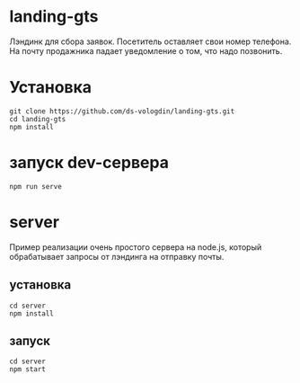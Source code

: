 # landing-gts

Лэндинк для сбора заявок. Посетитель оставляет свои номер телефона. На почту продажника падает уведомление о том, что надо позвонить.

# Установка

```
git clone https://github.com/ds-vologdin/landing-gts.git
cd landing-gts
npm install
```

# запуск dev-сервера

```
npm run serve
```

# server

Пример реализации очень простого сервера на node.js, который обрабатывает запросы от лэндинга на отправку почты.

## установка
```
cd server
npm install
```

## запуск
```
cd server
npm start
```
